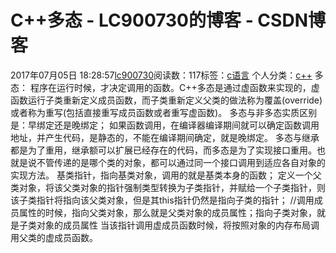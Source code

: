 # C++多态 - LC900730的博客 - CSDN博客
2017年07月05日 18:28:57[lc900730](https://me.csdn.net/LC900730)阅读数：117标签：[c语言](https://so.csdn.net/so/search/s.do?q=c语言&t=blog)
个人分类：[c++](https://blog.csdn.net/LC900730/article/category/6933816)
多态： 
程序在运行时候，才决定调用的函数。C++多态是通过虚函数来实现的，虚函数运行子类重新定义成员函数，而子类重新定义父类的做法称为覆盖(override)或者称为重写(包括直接重写成员函数或者重写虚函数)。 
多态与非多态实质区别是：早绑定还是晚绑定； 
如果函数调用，在编译器编译期间就可以确定函数调用地址，并产生代码，是静态的，不能在编译期间确定，就是晚绑定。
多态与继承都是为了重用，继承额可以扩展已经存在的代码，而多态是为了实现接口重用。也就是说不管传递的是哪个类的对象，都可以通过同一个接口调用到适应各自对象的实现方法。
基类指针，指向基类对象，调用的就是基类本身的函数；
定义一个父类对象，将该父类对象的指针强制类型转换为子类指针，并赋给一个子类指针，则该子类指针将指向该父类对象，但是其this指针仍然是指向子类的指针； 
//调用成员属性的时候，指向父类对象，那么就是父类对象的成员属性；指向子类对象，就是子类对象的成员属性
当该指针调用虚成员函数时候，将按照对象的内存布局调用父类的虚成员函数。
